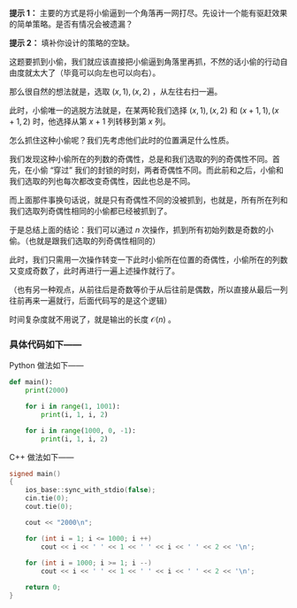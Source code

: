 **提示 1：** 主要的方式是将小偷逼到一个角落再一网打尽。先设计一个能有驱赶效果的简单策略。是否有情况会被遗漏？

**提示 2：** 填补你设计的策略的空缺。

这题要抓到小偷，我们就应该直接把小偷逼到角落里再抓，不然的话小偷的行动自由度就太大了（毕竟可以向左也可以向右）。

那么很自然的想法就是，选取 $(x,1),(x,2)$ ，从左往右扫一遍。

此时，小偷唯一的逃脱方法就是，在某两轮我们选择 $(x,1),(x,2)$ 和 $(x+1,1),(x+1,2)$ 时，他选择从第 $x+1$ 列转移到第 $x$ 列。

怎么抓住这种小偷呢？我们先考虑他们此时的位置满足什么性质。

我们发现这种小偷所在的列数的奇偶性，总是和我们选取的列的奇偶性不同。首先，在小偷 “穿过” 我们的封锁的时刻，两者奇偶性不同。而此前和之后，小偷和我们选取的列也每次都改变奇偶性，因此也总是不同。

而上面那件事换句话说，就是只有奇偶性不同的没被抓到，也就是，所有所在列和我们选取列奇偶性相同的小偷都已经被抓到了。

于是总结上面的结论：我们可以通过 $n$ 次操作，抓到所有初始列数是奇数的小偷。（也就是跟我们选取的列奇偶性相同的）

此时，我们只需用一次操作转变一下此时小偷所在位置的奇偶性，小偷所在的列数又变成奇数了，此时再进行一遍上述操作就行了。

（也有另一种观点，从前往后是奇数等价于从后往前是偶数，所以直接从最后一列往前再来一遍就行，后面代码写的是这个逻辑）

时间复杂度就不用说了，就是输出的长度 $\mathcal{O}(n)$ 。

### 具体代码如下——

Python 做法如下——

```Python []
def main():
    print(2000)

    for i in range(1, 1001):
        print(i, 1, i, 2)

    for i in range(1000, 0, -1):
        print(i, 1, i, 2)
```

C++ 做法如下——

```cpp []
signed main()
{
    ios_base::sync_with_stdio(false);
    cin.tie(0);
    cout.tie(0);

    cout << "2000\n";

    for (int i = 1; i <= 1000; i ++)
        cout << i << ' ' << 1 << ' ' << i << ' ' << 2 << '\n';
    
    for (int i = 1000; i >= 1; i --)
        cout << i << ' ' << 1 << ' ' << i << ' ' << 2 << '\n';

    return 0;
}
```